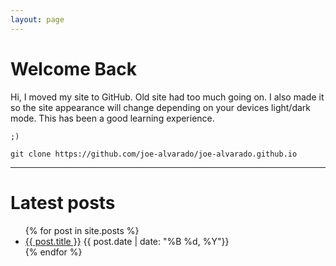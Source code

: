 ```yaml
---
layout: page
---
```


# Welcome Back
Hi, I moved my site to GitHub. Old site had too much going on. I also made it so the site appearance will change depending on your devices light/dark mode. This has been a good learning experience.

`;)`

```
git clone https://github.com/joe-alvarado/joe-alvarado.github.io
```
---
# Latest posts
<ul>
  {% for post in site.posts %}
    <li>
      <a href="{{ post.url }}">{{ post.title }}</a>
      {{ post.date | date: "%B %d, %Y"}}	
    </li>
  {% endfor %}
</ul>
